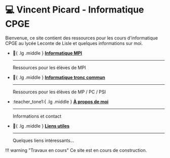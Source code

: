 # :computer: Vincent Picard - Informatique CPGE

Bienvenue, ce site contient des ressources pour les cours d'informatique CPGE au lycée Leconte de Lisle et quelques informations sur moi.

<div class="grid cards" markdown>

-   :camel:{ .lg .middle } __[Informatique MPI](/mpi/cours)__

    ---
    
    Ressources pour les élèves de MPI

-   :snake:{ .lg .middle } __[Informatique tronc commun](/itc)__

    ---

    Ressources pour les élèves de MP / PC / PSI

-   :teacher_tone1:{ .lg .middle } [__À propos de moi__](/aboutme)

    ---
    Informations et contact


-   :link:{ .lg .middle } [__Liens utiles__](#)

    ---

    Quelques liens intéressants...

</div>

!!! warning "Travaux en cours"
    Ce site est en cours de construction.


